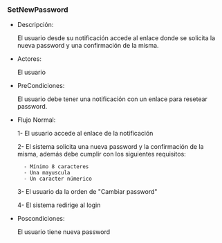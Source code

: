 ### SetNewPassword

* Descripción:

    El usuario desde su notificación accede al enlace donde se solicita la nueva password y una confirmación de la misma. 

* Actores:

    El usuario

* PreCondiciones:

    El usuario debe tener una notificación con un enlace para resetear password.

* Flujo Normal:

    1- El usuario accede al enlace de la notificación

    2- El sistema solicita una nueva password y la confirmación de la misma, además debe cumplir con los siguientes requisitos:
        
        - Mínimo 8 caracteres
        - Una mayuscula
        - Un caracter númerico

    3- El usuario da la orden de "Cambiar password"

    4- El sistema redirige al login

* Poscondiciones:

    El usuario tiene nueva password